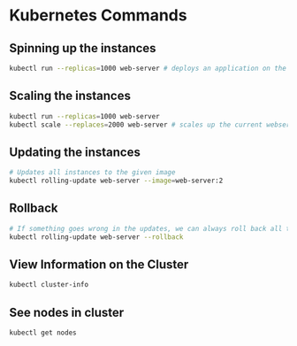 # Kubernetes Commands

## Spinning up the instances

```bash
kubectl run --replicas=1000 web-server # deploys an application on the cluster 1000 times
```

## Scaling the instances

```bash
kubectl run --replicas=1000 web-server
kubectl scale --replaces=2000 web-server # scales up the current webserver to 2000 instances
```

## Updating the instances

```bash
# Updates all instances to the given image
kubectl rolling-update web-server --image=web-server:2
```

## Rollback

```bash
# If something goes wrong in the updates, we can always roll back all the instances
kubectl rolling-update web-server --rollback
```

## View Information on the Cluster

```bash
kubectl cluster-info
```

## See nodes in cluster

```bash
kubectl get nodes
```

